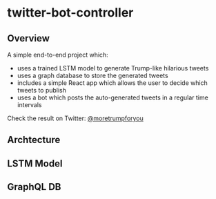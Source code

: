 # twitter-bot-controller

## Overview

A simple end-to-end project which:
- uses a trained LSTM model to generate Trump-like hilarious tweets
- uses a graph database to store the generated tweets
- includes a simple React app which allows the user to decide which tweets to publish
- uses a bot which posts the auto-generated tweets in a regular time intervals

Check the result on Twitter: [@moretrumpforyou](https://twitter.com/moretrumpforyou)

## Archtecture

## LSTM Model

## GraphQL DB

